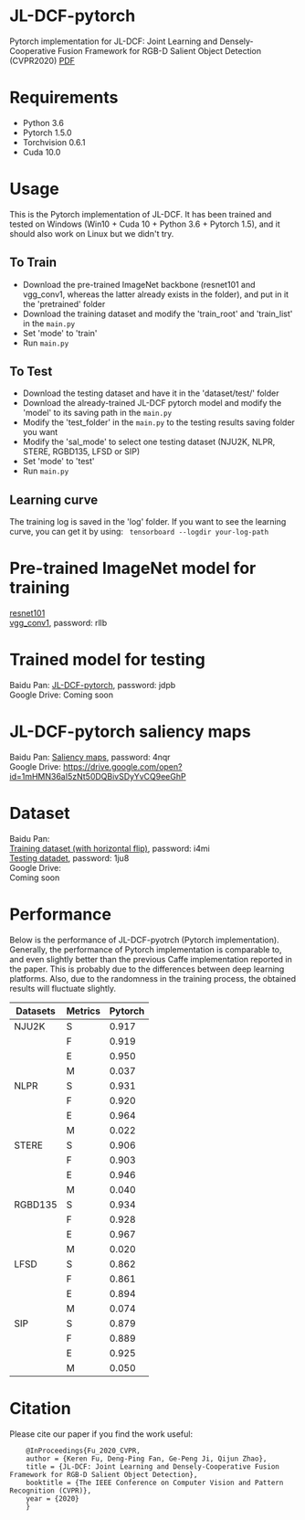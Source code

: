 # JL-DCF-pytorch

Pytorch implementation for JL-DCF: Joint Learning and Densely-Cooperative Fusion Framework for RGB-D Salient Object Detection (CVPR2020) [PDF](https://arxiv.org/pdf/2004.08515v1)

# Requirements
* Python 3.6 <br>
* Pytorch 1.5.0 <br>
* Torchvision 0.6.1 <br>
* Cuda 10.0

# Usage
This is the Pytorch implementation of JL-DCF. It has been trained and tested on Windows (Win10 + Cuda 10 + Python 3.6 + Pytorch 1.5),
and it should also work on Linux but we didn't try. 

## To Train 
* Download the pre-trained ImageNet backbone (resnet101 and vgg_conv1, whereas the latter already exists in the folder), and put in it the 'pretrained' folder
* Download the training dataset and modify the 'train_root' and 'train_list' in the `main.py`
* Set 'mode' to 'train'
* Run `main.py`

## To Test 
* Download the testing dataset and have it in the 'dataset/test/' folder 
* Download the already-trained JL-DCF pytorch model and modify the 'model' to its saving path in the `main.py`
* Modify the 'test_folder' in the `main.py` to the testing results saving folder you want
* Modify the 'sal_mode' to select one testing dataset (NJU2K, NLPR, STERE, RGBD135, LFSD or SIP)
* Set 'mode' to 'test'
* Run `main.py`

## Learning curve
The training log is saved in the 'log' folder. If you want to see the learning curve, you can get it by using: ` tensorboard --logdir your-log-path`

# Pre-trained ImageNet model for training
[resnet101](https://download.pytorch.org/models/resnet101-5d3b4d8f.pth)<br>
[vgg_conv1](https://pan.baidu.com/s/1CJyNALzPIAiHrDSMcRO2yA), password: rllb<br>

# Trained model for testing
Baidu Pan: [JL-DCF-pytorch](https://pan.baidu.com/s/1KoxUvnnM5zJoFPEkrv7b1Q), password: jdpb<br>
Google Drive: Coming soon<br>

# JL-DCF-pytorch saliency maps
Baidu Pan: [Saliency maps](https://pan.baidu.com/s/1IzAjbbhoAdhsg-2B_gSwqw), password: 4nqr<br>
Google Drive: https://drive.google.com/open?id=1mHMN36aI5zNt50DQBivSDyYvCQ9eeGhP<br>

# Dataset
Baidu Pan:<br>
[Training dataset (with horizontal flip)](https://pan.baidu.com/s/1vrVcRFTMRO5v-A6Q2Y3-Nw), password:  i4mi<br>
[Testing datadet](https://pan.baidu.com/s/13P-f3WbA76NVtRePcFbVFw), password:   1ju8<br>
Google Drive:<br>
Coming soon<br>

# Performance
Below is the performance of JL-DCF-pyotrch (Pytorch implementation). Generally, the performance of Pytorch implementation is comparable to, and even slightly better than the previous Caffe implementation reported in the paper. This is probably due to the differences between deep learning platforms. Also, due to the randomness in the training process, the obtained results will fluctuate slightly.

| Datasets | Metrics | Pytorch |
| -------- | ------- | ------- |
| NJU2K    | S       | 0.917   |
|          | F       | 0.919   |
|          | E       | 0.950   |
|          | M       | 0.037   |
| NLPR     | S       | 0.931   |
|          | F       | 0.920   |
|          | E       | 0.964   |
|          | M       | 0.022   |
| STERE    | S       | 0.906   |
|          | F       | 0.903   |
|          | E       | 0.946   |
|          | M       | 0.040   |
| RGBD135  | S       | 0.934   |
|          | F       | 0.928   |
|          | E       | 0.967   |
|          | M       | 0.020   |
| LFSD     | S       | 0.862   |
|          | F       | 0.861   |
|          | E       | 0.894   |
|          | M       | 0.074   |
| SIP      | S       | 0.879   |
|          | F       | 0.889   |
|          | E       | 0.925   |
|          | M       | 0.050   |  

# Citation
Please cite our paper if you find the work useful:<br>

        @InProceedings{Fu_2020_CVPR,
        author = {Keren Fu, Deng-Ping Fan, Ge-Peng Ji, Qijun Zhao},
        title = {JL-DCF: Joint Learning and Densely-Cooperative Fusion Framework for RGB-D Salient Object Detection},
        booktitle = {The IEEE Conference on Computer Vision and Pattern Recognition (CVPR)},
        year = {2020}
        }
